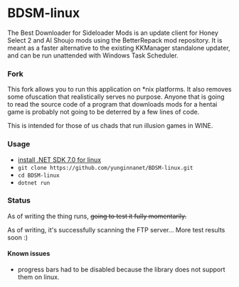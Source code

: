 # BDSM-linux

The Best Downloader for Sideloader Mods is an update client for Honey Select 2 and AI Shoujo mods using the BetterRepack
mod repository. It is meant as a faster alternative to the existing KKManager standalone updater, and can be run
unattended with Windows Task Scheduler.

### Fork

This fork allows you to run this application on *nix platforms. It also removes some ofuscation that realistically serves no purpose. Anyone that is going to read the source code of a
program that downloads mods for a hentai game is probably not going to be deterred by a few lines of code.

This is intended for those of us chads that run illusion games in WINE.

### Usage

- [install .NET SDK 7.0 for linux](https://learn.microsoft.com/dotnet/core/install/linux?WT.mc_id=dotnet-35129-website)
- `git clone https://github.com/yunginnanet/BDSM-linux.git`
- `cd BDSM-linux`
- `dotnet run`

### Status

As of writing the thing runs, ~~going to test it fully momentarily.~~

As of writing, it's successfully scanning the FTP server... More test results soon :)

#### Known issues

- progress bars had to be disabled because the library does not support them on linux. 
